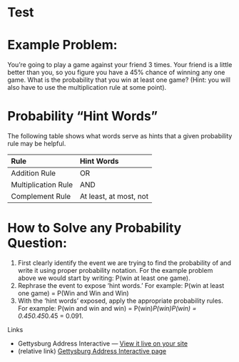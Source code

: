 # Test
# Example Problem:

You’re going to play a game against your friend 3 times. Your friend is a little better than you, so you figure you have a 45% chance of winning any one game. What is the probability that you win at least one game? (Hint: you will also have to use the multiplication rule at some point).

# Probability “Hint Words”

The following table shows what words serve as hints that a given probability rule may be helpful.

| Rule | Hint Words |
| :---- | :---- |
| Addition Rule | OR |
| Multiplication Rule | AND |
| Complement Rule | At least, at most, not |

# How to Solve any Probability Question:

1. First clearly identify the event we are trying to find the probability of and write it using proper probability notation. For the example problem above we would start by writing: P(win at least one game).  
2. Rephrase the event to expose ‘hint words.’ For example: P(win at least one game) = P(Win and Win and Win)  
3. With the ‘hint words’ exposed, apply the appropriate probability rules. For example: P(win and win and win) = P(win)*P(win)*P(win) = 0.45*0.45*0.45 = 0.091.

Links
- Gettysburg Address Interactive — [View it live on your site](https://lacassenHU.github.io/GettsburgAddressInteractive.html)
- (relative link) [Gettysburg Address Interactive page](GettsburgAddressInteractive.html)
